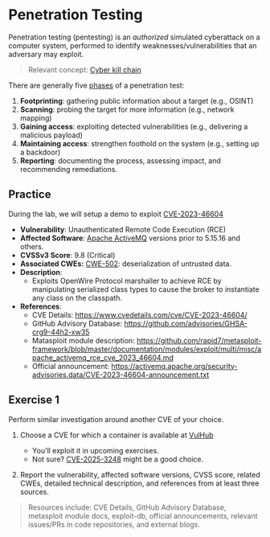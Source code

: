 # Penetration Testing

Penetration testing (pentesting) is an *authorized* simulated cyberattack on a computer system, performed to identify weaknesses/vulnerabilities that an adversary may exploit.

> Relevant concept: [Cyber kill chain](https://en.wikipedia.org/wiki/Cyber_kill_chain)

There are generally five [phases](https://en.wikipedia.org/wiki/Penetration_test#Penetration_testing_phases) of a penetration test:

1. **Footprinting**: gathering public information about a target (e.g., OSINT)
1. **Scanning**: probing the target for more information (e.g., network mapping)
1. **Gaining access**: exploiting detected vulnerabilities (e.g., delivering a malicious payload)
1. **Maintaining access**: strengthen foothold on the system (e.g., setting up a backdoor)
1. **Reporting**: documenting the process, assessing impact, and recommending remediations.

## Practice

During the lab, we will setup a demo to exploit [CVE-2023-46604](https://nvd.nist.gov/vuln/detail/CVE-2023-46604)

- **Vulnerability**: Unauthenticated Remote Code Execution (RCE)
- **Affected Software**: [Apache ActiveMQ](https://activemq.apache.org/) versions prior to 5.15.16 and others.
- **CVSSv3 Score**: 9.8 (Critical)
- **Associated CWEs:** [CWE-502](https://cwe.mitre.org/data/definitions/502.html): deserialization of untrusted data.
- **Description**:
  - Exploits OpenWire Protocol marshaller to achieve RCE by manipulating serialized class types to cause the broker to instantiate any class on the classpath.
- **References**:
  - CVE Details: <https://www.cvedetails.com/cve/CVE-2023-46604/>
  - GitHub Advisory Database: <https://github.com/advisories/GHSA-crg9-44h2-xw35>
  - Matasploit module description: <https://github.com/rapid7/metasploit-framework/blob/master/documentation/modules/exploit/multi/misc/apache_activemq_rce_cve_2023_46604.md>
  - Official announcement: <https://activemq.apache.org/security-advisories.data/CVE-2023-46604-announcement.txt>

## Exercise 1

Perform similar investigation around another CVE of your choice.

1. Choose a CVE for which a container is available at [VulHub](https://github.com/vulhub/vulhub/)

   - You'll exploit it in upcoming exercises.
   - Not sure? [CVE-2025-3248](https://nvd.nist.gov/vuln/detail/CVE-2025-3248) might be a good choice.

2. Report the vulnerability, affected software versions, CVSS score, related CWEs, detailed technical description, and references from at least three sources.

  > Resources include: CVE Details, GitHub Advisory Database, metasploit module docs, exploit-db, official announcements, relevant issues/PRs in code repositories, and external blogs.
